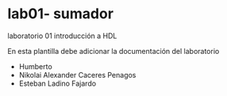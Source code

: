 # lab01- sumador 
laboratorio 01 introducción a HDL

En esta plantilla debe adicionar la documentación del laboratorio

* Humberto
* Nikolai Alexander Caceres Penagos
* Esteban Ladino Fajardo

